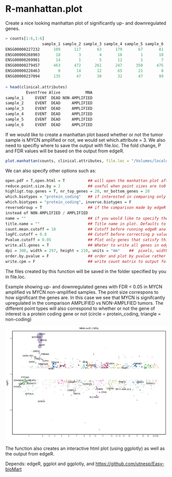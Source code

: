 # R-manhattan.plot
Create a nice looking manhattan plot of significantly up- and downregulated genes. 

```R
> counts[1:6,1:6]
                sample_1 sample_2 sample_3 sample_4 sample_5 sample_6
ENSG00000227232      109      117       63      179       67       81
ENSG00000268903       18        3        4       16        1       18
ENSG00000269981       14        1        5       12        1        7
ENSG00000279457      463      472      261      247      350      475
ENSG00000228463        0       14       12       65       21        8
ENSG00000237094      135       47       30       32       47       99

> head(clinical.attributes)
         Eventfree Alive           MNA
sample_1     EVENT  DEAD NON-AMPLIFIED
sample_2     EVENT  DEAD     AMPLIFIED
sample_3     EVENT  DEAD     AMPLIFIED
sample_4     EVENT  DEAD     AMPLIFIED
sample_5     EVENT  DEAD     AMPLIFIED
sample_6     EVENT  DEAD     AMPLIFIED
```

If we would like to create a manhattan plot based whether or not the tumor sample is MYCN amplified or not, we would set which.attribute = 3. We also need to specifiy where to save the output with file.loc. The fold change, P and FDR values will be based on the output from edgeR.

```R
plot.manhattan(counts, clinical.attributes, file.loc = "/Volumes/localdisc/output.folder/")
```

We can also specify other options such as:

```R
open.pdf = T,open.html = T          ## will open the manhattan plot after the function has completed 
reduce.point.size.by = 2            ## useful when point sizes are to0 big or too low
highligt.top.genes = T, nr_top_genes = 20, nr_bottom_genes = 20           ## for labelling xx genes of interrest
which.biotypes = "protein_coding"   ## if interested in comparing only protein_coding genes
which.biotypes = "protein_coding", inverse.biotypes = F                   ## if interested in only long non-coding RNAs
reverseGroup = T                    ## if the comparison made by edgeR is not what we wanted, e.g. we would like AMPLIFIED / NON-AMPLIFIED
instead of NON-AMPLIFIED / AMPLIFIED
name = ""                           ## if you would like to specify the output names of each file manually. Defaults to column name of clinical attribute
title.name = ""                     ## Title name in plot. Defaults to column name of clinical attribute
count.mean.cutoff = 10              ## Cutoff before running edgeR analysis
logFC.cutoff = 0.8                  ## Cutoff before correcting p values
Pvalue.cutoff = 0.05                ## Plot only genes that satisfy this criteria
write.all.genes = T                 ## Wheter to write all genes in edgeR output, or to only write those below Pvalue.cutoff
dpi = 300, width = 297, height = 210, units = "mm"    ##  pixels, width, height of pdf
order.by.pvalue = F                 ## order and plot by pvalue rather than FDR
write.cpm = F                       ## write count matrix to output folder

```


The files created by this function will be saved in the folder specified by you in file.loc.

Example showing up- and downregulated genes with FDR < 0.05 in MYCN amplified vs MYCN non-amplified samples. 
The point size correspons to how significant the genes are. In this case we see that MYCN is signifcantly upregulated in the comparison AMPLIFIED vs NON-AMPLFIED tumors. The different point types will also correspond to whether or not the gene of interest is a protein coding gene or not (circle = protein_coding, triangle = non-coding)


![alt text](https://github.com/utnesp/R-manhattan.plot/blob/master/MNA.labeled.jpg "Example showing up- and downregulated genes with FDR < 0.05")



The function also creates an interactive html plot (using ggplotly) as well as the output from edgeR. 

Depends: 
edgeR, ggplot and ggplotly, and
https://github.com/utnesp/Easy-bioMart
